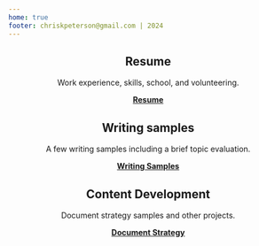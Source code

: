 ```yaml
---
home: true
footer: chriskpeterson@gmail.com | 2024
---
```

<div style="text-align: center">
  <Bit/>
</div>

<div class="features">

  
  <div class="feature" style="text-align: center;">
    <h2>Resume</h2>
    <p>Work experience, skills, school, and volunteering.</p>
    <b><a href="resume.html" style="text-decoration: underline;">Resume</a></b>
  </div>

  <div class="feature" style="text-align: center;">
    <h2>Writing samples</h2>
    <p>A few writing samples including a brief topic evaluation.</p>
    <b><a href="writingsamples.html" style="text-decoration: underline;">Writing Samples</a></b>
  </div>

  <div class="feature" style="text-align: center;">
    <h2>Content Development</h2>
    <p>Document strategy samples and other projects.</p>
    <b><a href="case-studies.html" style="text-decoration: underline;">Document Strategy</a></b>
  </div>

</div>

</div>
